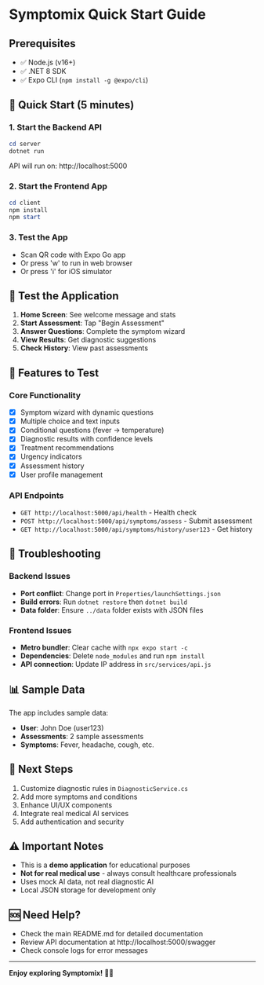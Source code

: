 # Symptomix Quick Start Guide

## Prerequisites
- ✅ Node.js (v16+)
- ✅ .NET 8 SDK  
- ✅ Expo CLI (`npm install -g @expo/cli`)

## 🚀 Quick Start (5 minutes)

### 1. Start the Backend API
```powershell
cd server
dotnet run
```
API will run on: http://localhost:5000

### 2. Start the Frontend App
```powershell
cd client
npm install
npm start
```

### 3. Test the App
- Scan QR code with Expo Go app
- Or press 'w' to run in web browser
- Or press 'i' for iOS simulator

## 🧪 Test the Application

1. **Home Screen**: See welcome message and stats
2. **Start Assessment**: Tap "Begin Assessment"
3. **Answer Questions**: Complete the symptom wizard
4. **View Results**: Get diagnostic suggestions
5. **Check History**: View past assessments

## 📱 Features to Test

### Core Functionality
- [x] Symptom wizard with dynamic questions
- [x] Multiple choice and text inputs
- [x] Conditional questions (fever → temperature)
- [x] Diagnostic results with confidence levels
- [x] Treatment recommendations
- [x] Urgency indicators
- [x] Assessment history
- [x] User profile management

### API Endpoints
- `GET http://localhost:5000/api/health` - Health check
- `POST http://localhost:5000/api/symptoms/assess` - Submit assessment
- `GET http://localhost:5000/api/symptoms/history/user123` - Get history

## 🔧 Troubleshooting

### Backend Issues
- **Port conflict**: Change port in `Properties/launchSettings.json`
- **Build errors**: Run `dotnet restore` then `dotnet build`
- **Data folder**: Ensure `../data` folder exists with JSON files

### Frontend Issues
- **Metro bundler**: Clear cache with `npx expo start -c`
- **Dependencies**: Delete `node_modules` and run `npm install`
- **API connection**: Update IP address in `src/services/api.js`

## 📊 Sample Data

The app includes sample data:
- **User**: John Doe (user123)
- **Assessments**: 2 sample assessments
- **Symptoms**: Fever, headache, cough, etc.

## 🎯 Next Steps

1. Customize diagnostic rules in `DiagnosticService.cs`
2. Add more symptoms and conditions
3. Enhance UI/UX components
4. Integrate real medical AI services
5. Add authentication and security

## ⚠️ Important Notes

- This is a **demo application** for educational purposes
- **Not for real medical use** - always consult healthcare professionals
- Uses mock AI data, not real diagnostic AI
- Local JSON storage for development only

## 🆘 Need Help?

- Check the main README.md for detailed documentation
- Review API documentation at http://localhost:5000/swagger
- Check console logs for error messages

---

**Enjoy exploring Symptomix!** 🏥📱
